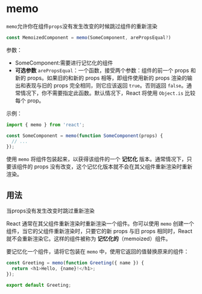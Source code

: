 # memo

`memo`允许你在组件`props`没有发生改变的时候跳过组件的重新渲染

```typescript
const MemoizedComponent = memo(SomeComponent, arePropsEqual?)
```

参数：

+ SomeComponent:需要进行记忆化的组件
+ **可选参数** `arePropsEqual`：一个函数，接受两个参数：组件的前一个 props 和新的 props。如果旧的和新的 props 相等，即组件使用新的 props 渲染的输出和表现与旧的 props 完全相同，则它应该返回 `true`。否则返回 `false`。通常情况下，你不需要指定此函数。默认情况下，React 将使用 `Object.is` 比较每个 prop。

示例：

```typescript
import { memo } from 'react';

const SomeComponent = memo(function SomeComponent(props) {
  // ...
});
```

使用 `memo` 将组件包装起来，以获得该组件的一个 **记忆化** 版本。通常情况下，只要该组件的 props 没有改变，这个记忆化版本就不会在其父组件重新渲染时重新渲染。

## 用法

当props没有发生改变时跳过重新渲染

React 通常在其父组件重新渲染时重新渲染一个组件。你可以使用 `memo` 创建一个组件，当它的父组件重新渲染时，只要它的新 props 与旧 props 相同时，React 就不会重新渲染它。这样的组件被称为 **记忆化的**（memoized）组件。

要记忆化一个组件，请将它包装在 `memo` 中，使用它返回的值替换原来的组件：

```typescript
const Greeting = memo(function Greeting({ name }) {
  return <h1>Hello, {name}!</h1>;
});

export default Greeting;
```

